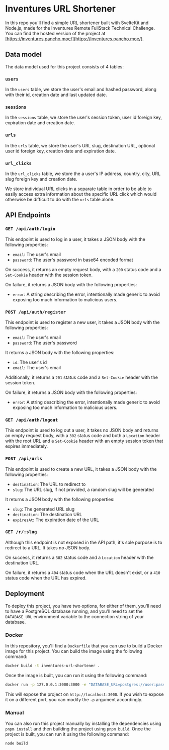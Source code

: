 # Inventures URL Shortener
In this repo you'll find a simple URL shortener built with SvelteKit and Node.js, made for the Inventures Remote FullStack Technical Challenge. You can find the hosted version of the project at [https://inventures.pancho.moe/](https://inventures.pancho.moe/).

## Data model
The data model used for this project consists of 4 tables:

### `users`
In the `users` table, we store the user's email and hashed password, along with their id, creation date and last updated date.

### `sessions`
In the `sessions` table, we store the user's session token, user id foreign key, expiration date and creation date.

### `urls`
In the `urls` table, we store the user's URL slug, destination URL, optional user id foreign key, creation date and expiration date.

### `url_clicks`
In the `url_clicks` table, we store the a user's IP address, country, city, URL slug foreign key and creation date.

We store individual URL clicks in a separate table in order to be able to easily access extra information about the specific URL click which would otherwise be difficult to do with the `urls` table alone.

## API Endpoints

### `GET /api/auth/login`

This endpoint is used to log in a user, it takes a JSON body with the following properties:

- `email`: The user's email
- `password`: The user's password in base64 encoded format

On success, it returns an empty request body, with a `200` status code and a `Set-Cookie` header with the session token.

On failure, it returns a JSON body with the following properties:

- `error`: A string describing the error, intentionally made generic to avoid exposing too much information to malicious users.

### `POST /api/auth/register`

This endpoint is used to register a new user, it takes a JSON body with the following properties:

- `email`: The user's email
- `password`: The user's password

It returns a JSON body with the following properties:

- `id`: The user's id
- `email`: The user's email

Additionally, it returns a `201` status code and a `Set-Cookie` header with the session token.

On failure, it returns a JSON body with the following properties:

- `error`: A string describing the error, intentionally made generic to avoid exposing too much information to malicious users.

### `GET /api/auth/logout`

This endpoint is used to log out a user, it takes no JSON body and returns an empty request body, with a `302` status code and both a `Location` header with the root URL and a `Set-Cookie` header with an empty session token that expires immediately.

### `POST /api/urls`

This endpoint is used to create a new URL, it takes a JSON body with the following properties:

- `destination`: The URL to redirect to
- `slug`: The URL slug, if not provided, a random slug will be generated

It returns a JSON body with the following properties:

- `slug`: The generated URL slug
- `destination`: The destination URL
- `expiresAt`: The expiration date of the URL

### `GET /r/:slug`

Although this endpoint is not exposed in the API path, it's sole purpose is to redirect to a URL. It takes no JSON body.

On success, it returns a `302` status code and a `Location` header with the destination URL.

On failure, it returns a `404` status code when the URL doesn't exist, or a `410` status code when the URL has expired.

## Deployment

To deploy this project, you have two options, for either of them, you'll need to have a PostgreSQL database running, and you'll need to set the `DATABASE_URL` environment variable to the connection string of your database.

### Docker
In this repository, you'll find a `Dockerfile` that you can use to build a Docker image for this project. You can build the image using the following command:

```bash
docker build -t inventures-url-shortener .
```

Once the image is built, you can run it using the following command:

```bash
docker run -p 127.0.0.1:3000:3000 -e "DATABASE_URL=postgres://user:password@host:port/db-name" inventures-url-shortener
```

This will expose the project on `http://localhost:3000`. If you wish to expose it on a different port, you can modify the `-p` argument accordingly.

### Manual
You can also run this project manually by installing the dependencies using `pnpm install` and then building the project using `pnpm build`. Once the project is built, you can run it using the following command:

```bash
node build
```
